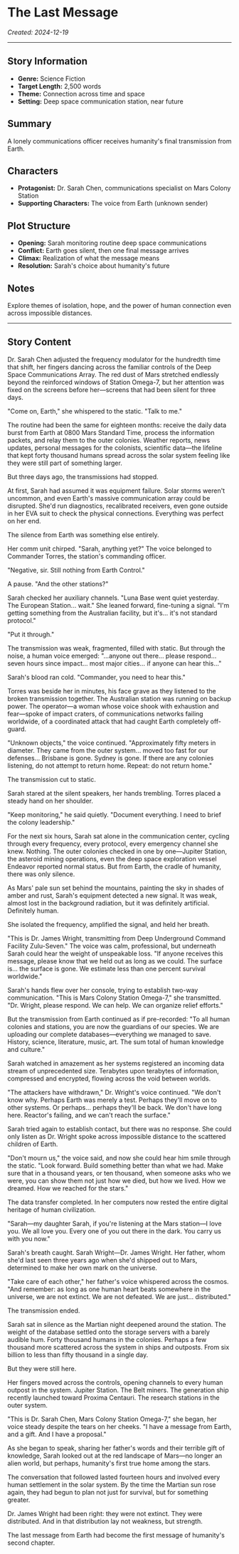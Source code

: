 # The Last Message

*Created: 2024-12-19*

---

## Story Information
- **Genre:** Science Fiction
- **Target Length:** 2,500 words
- **Theme:** Connection across time and space
- **Setting:** Deep space communication station, near future

## Summary
A lonely communications officer receives humanity's final transmission from Earth.

## Characters
- **Protagonist:** Dr. Sarah Chen, communications specialist on Mars Colony Station
- **Supporting Characters:** The voice from Earth (unknown sender)

## Plot Structure
- **Opening:** Sarah monitoring routine deep space communications
- **Conflict:** Earth goes silent, then one final message arrives
- **Climax:** Realization of what the message means
- **Resolution:** Sarah's choice about humanity's future

## Notes
Explore themes of isolation, hope, and the power of human connection even across impossible distances.

---

## Story Content

Dr. Sarah Chen adjusted the frequency modulator for the hundredth time that shift, her fingers dancing across the familiar controls of the Deep Space Communications Array. The red dust of Mars stretched endlessly beyond the reinforced windows of Station Omega-7, but her attention was fixed on the screens before her—screens that had been silent for three days.

"Come on, Earth," she whispered to the static. "Talk to me."

The routine had been the same for eighteen months: receive the daily data burst from Earth at 0800 Mars Standard Time, process the information packets, and relay them to the outer colonies. Weather reports, news updates, personal messages for the colonists, scientific data—the lifeline that kept forty thousand humans spread across the solar system feeling like they were still part of something larger.

But three days ago, the transmissions had stopped.

At first, Sarah had assumed it was equipment failure. Solar storms weren't uncommon, and even Earth's massive communication array could be disrupted. She'd run diagnostics, recalibrated receivers, even gone outside in her EVA suit to check the physical connections. Everything was perfect on her end.

The silence from Earth was something else entirely.

Her comm unit chirped. "Sarah, anything yet?" The voice belonged to Commander Torres, the station's commanding officer.

"Negative, sir. Still nothing from Earth Control."

A pause. "And the other stations?"

Sarah checked her auxiliary channels. "Luna Base went quiet yesterday. The European Station... wait." She leaned forward, fine-tuning a signal. "I'm getting something from the Australian facility, but it's... it's not standard protocol."

"Put it through."

The transmission was weak, fragmented, filled with static. But through the noise, a human voice emerged: "...anyone out there... please respond... seven hours since impact... most major cities... if anyone can hear this..."

Sarah's blood ran cold. "Commander, you need to hear this."

Torres was beside her in minutes, his face grave as they listened to the broken transmission together. The Australian station was running on backup power. The operator—a woman whose voice shook with exhaustion and fear—spoke of impact craters, of communications networks failing worldwide, of a coordinated attack that had caught Earth completely off-guard.

"Unknown objects," the voice continued. "Approximately fifty meters in diameter. They came from the outer system... moved too fast for our defenses... Brisbane is gone. Sydney is gone. If there are any colonies listening, do not attempt to return home. Repeat: do not return home."

The transmission cut to static.

Sarah stared at the silent speakers, her hands trembling. Torres placed a steady hand on her shoulder.

"Keep monitoring," he said quietly. "Document everything. I need to brief the colony leadership."

For the next six hours, Sarah sat alone in the communication center, cycling through every frequency, every protocol, every emergency channel she knew. Nothing. The outer colonies checked in one by one—Jupiter Station, the asteroid mining operations, even the deep space exploration vessel Endeavor reported normal status. But from Earth, the cradle of humanity, there was only silence.

As Mars' pale sun set behind the mountains, painting the sky in shades of amber and rust, Sarah's equipment detected a new signal. It was weak, almost lost in the background radiation, but it was definitely artificial. Definitely human.

She isolated the frequency, amplified the signal, and held her breath.

"This is Dr. James Wright, transmitting from Deep Underground Command Facility Zulu-Seven." The voice was calm, professional, but underneath Sarah could hear the weight of unspeakable loss. "If anyone receives this message, please know that we held out as long as we could. The surface is... the surface is gone. We estimate less than one percent survival worldwide."

Sarah's hands flew over her console, trying to establish two-way communication. "This is Mars Colony Station Omega-7," she transmitted. "Dr. Wright, please respond. We can help. We can organize relief efforts."

But the transmission from Earth continued as if pre-recorded: "To all human colonies and stations, you are now the guardians of our species. We are uploading our complete databases—everything we managed to save. History, science, literature, music, art. The sum total of human knowledge and culture."

Sarah watched in amazement as her systems registered an incoming data stream of unprecedented size. Terabytes upon terabytes of information, compressed and encrypted, flowing across the void between worlds.

"The attackers have withdrawn," Dr. Wright's voice continued. "We don't know why. Perhaps Earth was merely a test. Perhaps they'll move on to other systems. Or perhaps... perhaps they'll be back. We don't have long here. Reactor's failing, and we can't reach the surface."

Sarah tried again to establish contact, but there was no response. She could only listen as Dr. Wright spoke across impossible distance to the scattered children of Earth.

"Don't mourn us," the voice said, and now she could hear him smile through the static. "Look forward. Build something better than what we had. Make sure that in a thousand years, or ten thousand, when someone asks who we were, you can show them not just how we died, but how we lived. How we dreamed. How we reached for the stars."

The data transfer completed. In her computers now rested the entire digital heritage of human civilization.

"Sarah—my daughter Sarah, if you're listening at the Mars station—I love you. We all love you. Every one of you out there in the dark. You carry us with you now."

Sarah's breath caught. Sarah Wright—Dr. James Wright. Her father, whom she'd last seen three years ago when she'd shipped out to Mars, determined to make her own mark on the universe.

"Take care of each other," her father's voice whispered across the cosmos. "And remember: as long as one human heart beats somewhere in the universe, we are not extinct. We are not defeated. We are just... distributed."

The transmission ended.

Sarah sat in silence as the Martian night deepened around the station. The weight of the database settled onto the storage servers with a barely audible hum. Forty thousand humans in the colonies. Perhaps a few thousand more scattered across the system in ships and outposts. From six billion to less than fifty thousand in a single day.

But they were still here.

Her fingers moved across the controls, opening channels to every human outpost in the system. Jupiter Station. The Belt miners. The generation ship recently launched toward Proxima Centauri. The research stations in the outer system.

"This is Dr. Sarah Chen, Mars Colony Station Omega-7," she began, her voice steady despite the tears on her cheeks. "I have a message from Earth, and a gift. And I have a proposal."

As she began to speak, sharing her father's words and their terrible gift of knowledge, Sarah looked out at the red landscape of Mars—no longer an alien world, but perhaps, humanity's first true home among the stars.

The conversation that followed lasted fourteen hours and involved every human settlement in the solar system. By the time the Martian sun rose again, they had begun to plan not just for survival, but for something greater.

Dr. James Wright had been right: they were not extinct. They were distributed. And in that distribution lay not weakness, but strength.

The last message from Earth had become the first message of humanity's second chapter.